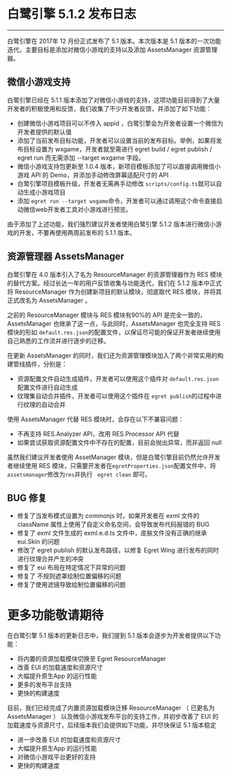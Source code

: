 # 白鹭引擎 5.1.2 发布日志


---

白鹭引擎在 2017年 12 月份正式发布了 5.1 版本。本次版本是 5.1 版本的一次功能迭代，主要目标是添加对微信小游戏的支持以及添加 AssetsManager 资源管理器。



## 微信小游戏支持

白鹭引擎已经在 5.1.1 版本添加了对微信小游戏的支持，这项功能目前得到了大量开发者的积极使用和反馈，我们收集了不少开发者反馈，并添加了如下功能：

* 创建微信小游戏项目可以不传入 appid ，白鹭引擎会为开发者设置一个微信为开发者提供的默认值
* 添加了当前发布目标功能，开发者可以设置当前的发布目标。举例，如果将发布目标设置为 wxgame，开发者就至需进行 egret build / egret publish / egret run 而无需添加 --target wxgame 字段。
* 微信小游戏支持包更新至 1.0.4 版本，新项目模板添加了可以直接调用微信小游戏 API 的 Demo，并添加手动修改屏幕适配尺寸的 API
* 白鹭引擎项目模板升级，开发者无需再手动修改 ```scripts/config.ts```就可以自动生成小游戏项目
* 添加 ```egret run --target wxgame```命令，开发者可以通过调用这个命令直接启动微信web开发者工具对小游戏进行预览。 




由于添加了上述功能，我们强烈建议开发者使用白鹭引擎 5.1.2 版本进行微信小游戏的开发，不要再使用两周前发布的 5.1.1 版本。


## 资源管理器 AssetsManager


白鹭引擎在 4.0 版本引入了名为 ResourceManager 的资源管理器作为 RES 模块的替代方案。经过长达一年的用户反馈收集与功能迭代，我们在 5.1.2 版本中正式将 ResourceManager 作为创建新项目的默认模块，彻底取代 RES 模块，并将其正式改名为 AssetsManager 。


之前的 ResourceManager 模块与 RES 模块有90%的 API 是完全一致的，AssetsManager 也继承了这一点，与此同时，AssetsManager 也完全支持 RES 模块的形如 ```default.res.json```的配置文件，以保证尽可能的保证开发者继续使用自己熟悉的工作流并进行逐步的迁移。


在更新 AssetsManager 的同时，我们还为资源管理模块加入了两个非常实用的构建管线插件，分别是：

* 资源配置文件自动生成插件，开发者可以使用这个插件对 ```default.res.json```配置文件进行自动生成
* 纹理集自动合并插件，开发者可以使用这个插件在 ```egret publish```的过程中进行纹理的自动合并

使用 AssetsManager 代替 RES 模块时，会存在以下不兼容问题：

* 不再支持 RES.Analyzer API，改用 RES.Processor API 代替
* 如果尝试获取资源配置文件中不存在的配置，目前会抛出异常，而非返回 null

虽然我们建议开发者使用 AssetManager 模块，但是白鹭引擎目前仍然允许开发者继续使用 RES 模块，只需要开发者在```egretProperties.json```配置文件中，将```assetsmanager```修改为```res```并执行 ``` egret clean``` 即可。


## BUG 修复

* 修复了当发布模式设置为 commonjs 时，如果开发者在 exml 文件的 className 属性上使用了自定义命名空间，会导致发布代码报错的 BUG
* 修复了 exml 文件生成的 exml.e.d.ts 文件中，皮肤文件没有正确的继承 eui.Skin 的问题
* 修改了 egret publish 的默认发布路径，以修复 Egret Wing 进行发布的同时进行纹理合并产生的冲突
* 修复了 eui 布局在特定情况下异常的问题
* 修复了 不规则遮罩绘制位置偏移的问题
* 修复了使用滤镜导致绘制位置偏移的问题



# 更多功能敬请期待

在白鹭引擎 5.1 版本的更新日志中，我们提到 5.1 版本会逐步为开发者提供以下功能：

* 将内置的资源加载模块切换至 Egret ResourceManager
* 改善 EUI 的加载速度和资源尺寸
* 大幅提升原生App 的运行性能
* 更多的发布平台支持
* 更快的构建速度

目前，我们已经完成了内置资源加载模块迁移 ResourceManager （ 已更名为 AssetsManager ） 以及微信小游戏发布平台的支持工作，并初步改善了 EUI 的加载速度与资源尺寸，后续版本我们会提供如下功能，并尽快保证 5.1 版本稳定

* 进一步改善 EUI 的加载速度和资源尺寸
* 大幅提升原生App 的运行性能
* 对微信小游戏平台更好的支持
* 更快的构建速度
